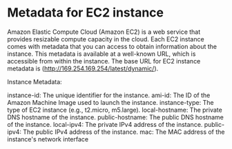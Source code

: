 # Metadata for EC2 instance 

Amazon Elastic Compute Cloud (Amazon EC2) is a web service that provides resizable compute capacity in the cloud. Each EC2 instance comes with metadata that you can access to obtain information about the instance. This metadata is available at a well-known URL, which is accessible from within the instance. The base URL for EC2 instance metadata is (http://169.254.169.254/latest/dynamic/).

Instance Metadata:

instance-id: The unique identifier for the instance.
ami-id: The ID of the Amazon Machine Image used to launch the instance.
instance-type: The type of EC2 instance (e.g., t2.micro, m5.large).
local-hostname: The private DNS hostname of the instance.
public-hostname: The public DNS hostname of the instance.
local-ipv4: The private IPv4 address of the instance.
public-ipv4: The public IPv4 address of the instance.
mac: The MAC address of the instance's network interface


